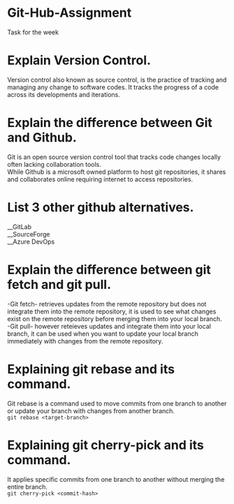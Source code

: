# Git-Hub-Assignment
Task for the week

# Explain Version Control.
 Version control also known as source control, is the practice of tracking and managing any change to software codes. It tracks the progress of a code across its developments and iterations.

# Explain the difference between Git and Github.
Git is an open source version control tool that tracks code changes locally often lacking collaboration tools.<br>
While Github is a microsoft owned platform to host git repositories, it shares and collaborates online requiring internet to access repositories.

# List 3 other github alternatives.
__GitLab<br>
__SourceForge<br>
__Azure DevOps<br>

# Explain the difference between git fetch and git pull.
-Git fetch- retrieves updates from the remote repository but does not integrate them into the remote repository, it is used to see what changes exist on the remote repository before merging them into your local branch.<br>
-Git pull- however reteieves updates and integrate them into your local branch, it can be used when you want to update your local branch immediately with changes from the remote repository.

# Explaining git rebase and its command.
Git rebase is a command used to move commits from one branch to another or update your branch with changes from another branch.<br>
`git rebase <target-branch>`

# Explaining git cherry-pick and its command.
It applies specific commits from one branch to another without merging the entire branch.<br>
`git cherry-pick <commit-hash>`
